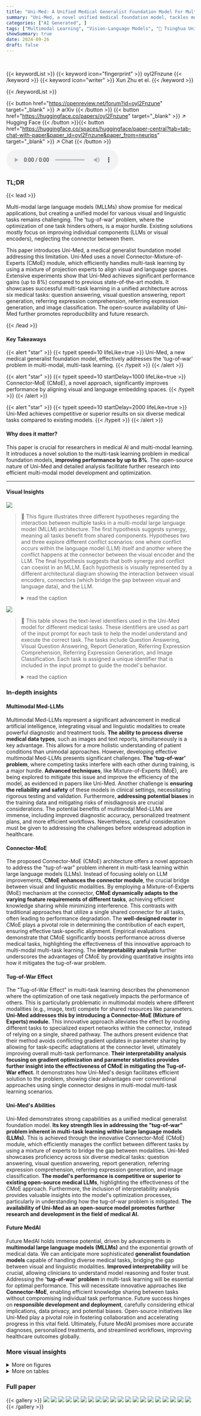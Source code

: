 ```yaml
---
title: "Uni-Med: A Unified Medical Generalist Foundation Model For Multi-Task Learning Via Connector-MoE"
summary: "Uni-Med, a novel unified medical foundation model, tackles multi-task learning challenges by using Connector-MoE to efficiently bridge modalities, achieving competitive performance across six medical ..."
categories: ["AI Generated", ]
tags: ["Multimodal Learning", "Vision-Language Models", "🏢 Tsinghua University",]
showSummary: true
date: 2024-09-26
draft: false
---
```


<br>

{{< keywordList >}}
{{< keyword icon="fingerprint" >}} oyl2Fnzune {{< /keyword >}}
{{< keyword icon="writer" >}} Xun Zhu et el. {{< /keyword >}}
 
{{< /keywordList >}}

{{< button href="https://openreview.net/forum?id=oyl2Fnzune" target="_blank" >}}
↗ arXiv
{{< /button >}}
{{< button href="https://huggingface.co/papers/oyl2Fnzune" target="_blank" >}}
↗ Hugging Face
{{< /button >}}{{< button href="https://huggingface.co/spaces/huggingface/paper-central?tab=tab-chat-with-paper&paper_id=oyl2Fnzune&paper_from=neurips" target="_blank" >}}
↗ Chat
{{< /button >}}




<audio controls>
    <source src="https://ai-paper-reviewer.com/oyl2Fnzune/podcast.wav" type="audio/wav">
    Your browser does not support the audio element.
</audio>


### TL;DR


{{< lead >}}

Multi-modal large language models (MLLMs) show promise for medical applications, but creating a unified model for various visual and linguistic tasks remains challenging.  The 'tug-of-war' problem, where the optimization of one task hinders others, is a major hurdle. Existing solutions mostly focus on improving individual components (LLMs or visual encoders), neglecting the connector between them. 

This paper introduces Uni-Med, a medical generalist foundation model addressing this limitation.  Uni-Med uses a novel Connector-Mixture-of-Experts (CMoE) module, which efficiently handles multi-task learning by using a mixture of projection experts to align visual and language spaces. Extensive experiments show that Uni-Med achieves significant performance gains (up to 8%) compared to previous state-of-the-art models.  It showcases successful multi-task learning in a unified architecture across six medical tasks: question answering, visual question answering, report generation, referring expression comprehension, referring expression generation, and image classification.  The open-source availability of Uni-Med further promotes reproducibility and future research.

{{< /lead >}}


#### Key Takeaways

{{< alert "star" >}}
{{< typeit speed=10 lifeLike=true >}} Uni-Med, a new medical generalist foundation model, effectively addresses the 'tug-of-war' problem in multi-modal, multi-task learning. {{< /typeit >}}
{{< /alert >}}

{{< alert "star" >}}
{{< typeit speed=10 startDelay=1000 lifeLike=true >}} Connector-MoE (CMoE), a novel approach, significantly improves performance by aligning visual and language embedding spaces. {{< /typeit >}}
{{< /alert >}}

{{< alert "star" >}}
{{< typeit speed=10 startDelay=2000 lifeLike=true >}} Uni-Med achieves competitive or superior results on six diverse medical tasks compared to existing models. {{< /typeit >}}
{{< /alert >}}

#### Why does it matter?
This paper is crucial for researchers in medical AI and multi-modal learning.  It introduces a novel solution to the multi-task learning problem in medical foundation models, **improving performance by up to 8%**.  The open-source nature of Uni-Med and detailed analysis facilitate further research into efficient multi-modal model development and optimization.

------
#### Visual Insights



![](https://ai-paper-reviewer.com/oyl2Fnzune/figures_1_1.jpg)

> 🔼 This figure illustrates three different hypotheses regarding the interaction between multiple tasks in a multi-modal large language model (MLLM) architecture.  The first hypothesis suggests synergy, meaning all tasks benefit from shared components.  Hypotheses two and three explore different conflict scenarios: one where conflict occurs within the language model (LLM) itself and another where the conflict happens at the connector between the visual encoder and the LLM. The final hypothesis suggests that both synergy and conflict can coexist in an MLLM.  Each hypothesis is visually represented by a different architectural diagram showing the interaction between visual encoders, connectors (which bridge the gap between visual and language data), and the LLM.
> <details>
> <summary>read the caption</summary>
> Figure 1: Three hypotheses and corresponding architectural implementations for multi-task learning in MLLMs. (a) Synergy hypothesis. (b)-(c) Conflict hypothesis in LLM and connector, respectively. (d)-(e) Conflict-synergy coexist hypothesis in LLM and connector, respectively.
> </details>





![](https://ai-paper-reviewer.com/oyl2Fnzune/tables_5_1.jpg)

> 🔼 This table shows the text-level identifiers used in the Uni-Med model for different medical tasks.  These identifiers are used as part of the input prompt for each task to help the model understand and execute the correct task. The tasks include Question Answering, Visual Question Answering, Report Generation, Referring Expression Comprehension, Referring Expression Generation, and Image Classification. Each task is assigned a unique identifier that is included in the input prompt to guide the model's behavior.
> <details>
> <summary>read the caption</summary>
> Table 1: Text-level special task identifiers for different tasks.
> </details>





### In-depth insights


#### Multimodal Med-LLMs
Multimodal Med-LLMs represent a significant advancement in medical artificial intelligence, integrating visual and linguistic modalities to create powerful diagnostic and treatment tools.  **The ability to process diverse medical data types**, such as images and text reports, simultaneously is a key advantage.  This allows for a more holistic understanding of patient conditions than unimodal approaches.  However, developing effective multimodal Med-LLMs presents significant challenges.  **The 'tug-of-war' problem**, where competing tasks interfere with each other during training, is a major hurdle.  **Advanced techniques**, like Mixture-of-Experts (MoE), are being explored to mitigate this issue and improve the efficiency of the model, as evidenced in papers like Uni-Med. Another challenge is **ensuring the reliability and safety** of these models in clinical settings, necessitating rigorous testing and validation.  Furthermore, **addressing potential biases** in the training data and mitigating risks of misdiagnosis are crucial considerations.  The potential benefits of multimodal Med-LLMs are immense, including improved diagnostic accuracy, personalized treatment plans, and more efficient workflows.  Nevertheless, careful consideration must be given to addressing the challenges before widespread adoption in healthcare.

#### Connector-MoE
The proposed Connector-MoE (CMoE) architecture offers a novel approach to address the "tug-of-war" problem inherent in multi-task learning within large language models (LLMs).  Instead of focusing solely on LLM improvements, **CMoE enhances the connector module**, the crucial bridge between visual and linguistic modalities. By employing a Mixture-of-Experts (MoE) mechanism at the connector, **CMoE dynamically adapts to the varying feature requirements of different tasks**, achieving efficient knowledge sharing while minimizing interference. This contrasts with traditional approaches that utilize a single shared connector for all tasks, often leading to performance degradation. The **well-designed router** in CMoE plays a pivotal role in determining the contribution of each expert, ensuring effective task-specific alignment.  Empirical evaluations demonstrate that CMoE significantly boosts performance across diverse medical tasks, highlighting the effectiveness of this innovative approach to multi-modal multi-task learning. The **interpretability analysis** further underscores the advantages of CMoE by providing quantitative insights into how it mitigates the tug-of-war problem.

#### Tug-of-War Effect
The "Tug-of-War Effect" in multi-task learning describes the phenomenon where the optimization of one task negatively impacts the performance of others.  This is particularly problematic in multimodal models where different modalities (e.g., image, text) compete for shared resources like parameters. **Uni-Med addresses this by introducing a Connector-MoE (Mixture of Experts) module.**  This innovative approach alleviates the effect by routing different tasks to specialized expert networks within the connector, instead of relying on a single, shared pathway. The authors present evidence that their method avoids conflicting gradient updates in parameter sharing by allowing for task-specific adaptations at the connector level, ultimately improving overall multi-task performance. **Their interpretability analysis focusing on gradient optimization and parameter statistics provides further insight into the effectiveness of CMoE in mitigating the Tug-of-War effect.**  It demonstrates how Uni-Med's design facilitates efficient solution to the problem, showing clear advantages over conventional approaches using single connector designs in multi-modal multi-task learning scenarios.

#### Uni-Med's Abilities
Uni-Med demonstrates strong capabilities as a unified medical generalist foundation model.  **Its key strength lies in addressing the "tug-of-war" problem inherent in multi-task learning within large language models (LLMs).**  This is achieved through the innovative Connector-MoE (CMoE) module, which efficiently manages the conflict between different tasks by using a mixture of experts to bridge the gap between modalities.  Uni-Med showcases proficiency across six diverse medical tasks: question answering, visual question answering, report generation, referring expression comprehension, referring expression generation, and image classification.  **The model's performance is competitive or superior to existing open-source medical LLMs**,  highlighting the effectiveness of the CMoE approach.  Furthermore, the inclusion of interpretability analysis provides valuable insights into the model's optimization processes, particularly in understanding how the tug-of-war problem is mitigated. **The availability of Uni-Med as an open-source model promotes further research and development in the field of medical AI.**

#### Future MedAI
Future MedAI holds immense potential, driven by advancements in **multimodal large language models (MLLMs)** and the exponential growth of medical data.  We can anticipate more sophisticated **generalist foundation models** capable of handling diverse medical tasks, bridging the gap between visual and linguistic modalities.  **Improved interpretability** will be crucial, allowing clinicians to understand model reasoning and foster trust. Addressing the **'tug-of-war' problem** in multi-task learning will be essential for optimal performance. This will necessitate innovative approaches like **Connector-MoE**, enabling efficient knowledge sharing between tasks without compromising individual task performance.  Future success hinges on **responsible development and deployment**, carefully considering ethical implications, data privacy, and potential biases. Open-source initiatives like Uni-Med play a pivotal role in fostering collaboration and accelerating progress in this vital field.  Ultimately, Future MedAI promises more accurate diagnoses, personalized treatments, and streamlined workflows, improving healthcare outcomes globally.


### More visual insights

<details>
<summary>More on figures
</summary>


![](https://ai-paper-reviewer.com/oyl2Fnzune/figures_3_1.jpg)

> 🔼 This figure visualizes the multi-task interference at the connector level within the synergy hypothesis model of Multi-modal Large Language Models (MLLMs).  It uses two perspectives to quantify the interference: (a) Perspective of gradient direction (GD), showing the alignment or conflict in update directions for different tasks; (b) Perspective of gradient magnitude (GM), illustrating the similarity or dissimilarity of gradient magnitudes across different tasks.  The heatmaps show the correlation between tasks, highlighting where significant interference or synergy occurs.
> <details>
> <summary>read the caption</summary>
> Figure 2: Dataset-level multi-task interference of the synergy hypothesis model at the connector in MLLMs. (a) Perspective of gradient direction GD. (b) Perspective of gradient magnitude GM.
> </details>



![](https://ai-paper-reviewer.com/oyl2Fnzune/figures_4_1.jpg)

> 🔼 The figure shows the overall architecture of the Uni-Med model, which is composed of three main modules: a universal vision feature extraction module, a connector-MoE (CMoE) module, and a large language model (LLM). The vision feature extraction module takes multi-modal medical images as input and extracts visual features. The CMoE module aligns the visual space with the language embedding space of the LLM, mitigating the tug-of-war problem in multi-task learning.  The LLM then generates responses based on the aligned visual features and textual instructions.  Uni-Med is designed to perform six different medical tasks, as indicated in the figure.
> <details>
> <summary>read the caption</summary>
> Figure 3: Overall architecture of Uni-Med, which consists of a universal vision feature extraction module, a connector-MoE module and an LLM. Uni-Med can perform six different medical tasks including question answering, visual question answering, report generation, referring expression comprehension, referring expression generation and image classification.
> </details>



![](https://ai-paper-reviewer.com/oyl2Fnzune/figures_8_1.jpg)

> 🔼 This figure visualizes the multi-task interference at the connector level within the synergy hypothesis model of Multi-modal Large Language Models (MLLMs).  It uses two perspectives to quantify the interference: (a) Perspective of gradient direction (GD), showing the divergence in update directions across tasks; and (b) Perspective of gradient magnitude (GM), illustrating the similarity in gradient magnitudes across tasks.  The tug-of-war phenomenon, where tasks negatively impact each other's optimization, is highlighted by the interference visualized in the heatmaps, offering insights into the multi-task learning dynamics within the model's architecture.
> <details>
> <summary>read the caption</summary>
> Figure 2: Dataset-level multi-task interference of the synergy hypothesis model at the connector in MLLMs. (a) Perspective of gradient direction GD. (b) Perspective of gradient magnitude GM.
> </details>



![](https://ai-paper-reviewer.com/oyl2Fnzune/figures_8_2.jpg)

> 🔼 This figure visualizes the distribution of visual features in a 3D space for different tasks before and after passing through the connector (MLP and CMoE). It shows how the CMoE module improves the separation of visual features for different tasks, enhancing the model's ability to distinguish between tasks during multi-task learning.
> <details>
> <summary>read the caption</summary>
> Figure 5: Visual features distribution maps-3D. (a) fag distribution, (b) falign distribution obtained through MLP, (c) falign distribution obtained through CMoE.
> </details>



![](https://ai-paper-reviewer.com/oyl2Fnzune/figures_17_1.jpg)

> 🔼 The figure shows the overall architecture of the Uni-Med model, which is composed of three main modules: a universal vision feature extraction module, a connector-MoE (CMoE) module, and a large language model (LLM). The vision feature extraction module processes the input medical images, and the CMoE module acts as an efficient connector between the visual and language modalities, enabling efficient multi-task learning. The LLM module generates the final responses based on the processed visual and text information. The Uni-Med model can perform a wide range of medical tasks, including question answering, visual question answering, report generation, referring expression comprehension, referring expression generation, and image classification. 
> <details>
> <summary>read the caption</summary>
> Figure 3: Overall architecture of Uni-Med, which consists of a universal vision feature extraction module, a connector-MoE module and an LLM. Uni-Med can perform six different medical tasks including question answering, visual question answering, report generation, referring expression comprehension, referring expression generation and image classification.
> </details>



![](https://ai-paper-reviewer.com/oyl2Fnzune/figures_21_1.jpg)

> 🔼 The figure shows the architecture of Uni-Med, a unified medical generalist foundation model.  It consists of three main modules: a universal vision feature extraction module, a connector-MoE (mixture-of-experts) module, and a large language model (LLM). The CMoE module is designed to efficiently handle multiple tasks and modalities, improving performance over a standard architecture.  The model takes in both vision data (medical images) and text data (instructions) and outputs a response, performing six different medical tasks.
> <details>
> <summary>read the caption</summary>
> Figure 3: Overall architecture of Uni-Med, which consists of a universal vision feature extraction module, a connector-MoE module and an LLM. Uni-Med can perform six different medical tasks including question answering, visual question answering, report generation, referring expression comprehension, referring expression generation and image classification.
> </details>



![](https://ai-paper-reviewer.com/oyl2Fnzune/figures_22_1.jpg)

> 🔼 The figure shows the overall architecture of Uni-Med, a unified medical generalist foundation model.  It's composed of three main modules: a universal vision feature extraction module (processing medical images from various modalities), a connector-MoE module (acting as a bridge between the vision and language modules, and mitigating the 'tug-of-war' problem in multi-task learning), and a large language model (LLM, for generating responses to various medical tasks).  The architecture is designed to handle six different medical tasks.
> <details>
> <summary>read the caption</summary>
> Figure 3: Overall architecture of Uni-Med, which consists of a universal vision feature extraction module, a connector-MoE module and an LLM. Uni-Med can perform six different medical tasks including question answering, visual question answering, report generation, referring expression comprehension, referring expression generation and image classification.
> </details>



![](https://ai-paper-reviewer.com/oyl2Fnzune/figures_23_1.jpg)

> 🔼 This figure shows the overall architecture of the Uni-Med model, which is composed of three main modules: a universal vision feature extraction module, a connector-MoE (CMoE) module, and a large language model (LLM).  The visual feature extraction module processes medical images from various modalities (X-ray, CT, MRI, fundus, PET, ultrasound, endoscopy, microscopy, dermoscopy, and histopathology). The CMoE module acts as a connector between the visual and textual modalities, efficiently handling the multi-task learning aspect. Finally, the LLM generates the model's response.  The model is designed to perform six medical tasks.
> <details>
> <summary>read the caption</summary>
> Figure 3: Overall architecture of Uni-Med, which consists of a universal vision feature extraction module, a connector-MoE module and an LLM. Uni-Med can perform six different medical tasks including question answering, visual question answering, report generation, referring expression comprehension, referring expression generation and image classification.
> </details>



</details>




<details>
<summary>More on tables
</summary>


![](https://ai-paper-reviewer.com/oyl2Fnzune/tables_6_1.jpg)
> 🔼 This table presents the results of ablation studies conducted on the Uni-Med model.  It shows how different design choices for the connector module (e.g., type of router, resampling method, number of projection experts) and LLM fine-tuning (e.g., LoRA rank) impact the performance across five different medical tasks (VQA, REC, REG, RG, and CLS) and two datasets for each task.  The performance metrics reported depend on the task and include BLEU scores, IoU, and accuracy. The Δ column shows the percentage change in performance compared to a baseline model.
> <details>
> <summary>read the caption</summary>
> Table 2: Experiments of ablation study. Metrics are reported on 'Slake-VQA/Path-VQA', 'Slake-REC/SA-Med2D-REC', 'Slake-REG/SA-Med2D-REG', 'MIMIC-CXR/MPx-Single', 'DermaMNIST/OrganSMNIST' for the task of VQA, REC, REG, RG, and CLS, respectively.
> </details>

![](https://ai-paper-reviewer.com/oyl2Fnzune/tables_6_2.jpg)
> 🔼 This table presents the results of ablation experiments conducted to evaluate the impact of different design choices on the Uni-Med model's performance.  It shows the performance across five tasks (VQA, REC, REG, RG, CLS) and various model configurations focusing on connector design, resampler design, the number of projection experts, and the effects of LoRA rank and LoRA-MoE. Each row represents a specific model configuration, and each column shows the performance metric and percentage change (△) compared to the baseline.
> <details>
> <summary>read the caption</summary>
> Table 2: Experiments of ablation study. Metrics are reported on 'Slake-VQA/Path-VQA', 'Slake-REC/SA-Med2D-REC', 'Slake-REG/SA-Med2D-REG', 'MIMIC-CXR/MPx-Single', 'DermaMNIST/OrganSMNIST' for the task of VQA, REC, REG, RG, and CLS, respectively.
> </details>

![](https://ai-paper-reviewer.com/oyl2Fnzune/tables_8_1.jpg)
> 🔼 This table compares the performance of Uni-Med against other state-of-the-art open-source medical multi-modal large language models (MLLMs) across six different medical tasks.  The metrics used for comparison vary depending on the specific task and include BLEU scores, F1 scores, ROUGE scores, METEOR, RadGraph F1, RadCliQ, and accuracy.  The table highlights Uni-Med's competitive or superior performance on various tasks and datasets.
> <details>
> <summary>read the caption</summary>
> Table 3: Model capability comparison with open source medical MLLMs. The mean and standard deviation of performance of Uni-Med are obtained after several 300k iterations. Results with bold, underlines and gray background are the overall best, second, and zero-shot performance, respectively.
> </details>

![](https://ai-paper-reviewer.com/oyl2Fnzune/tables_17_1.jpg)
> 🔼 This table compares the performance of Uni-Med with four other open-source medical multi-modal large language models (MLLMs) across six medical tasks.  The metrics used vary depending on the task (e.g., BLEU for report generation, F1 for VQA, Accuracy for image classification). Uni-Med's performance is presented as mean ± standard deviation, highlighting its superior or competitive performance across most tasks. Bold, underlined, and gray values indicate the best overall, second-best, and zero-shot performance, respectively.
> <details>
> <summary>read the caption</summary>
> Table 3: Model capability comparison with open source medical MLLMs. The mean and standard deviation of performance of Uni-Med are obtained after several 300k iterations. Results with bold, underlines and gray background are the overall best, second, and zero-shot performance, respectively.
> </details>

![](https://ai-paper-reviewer.com/oyl2Fnzune/tables_22_1.jpg)
> 🔼 This table presents the ablation study results, comparing the performance of different connector designs (MLP vs. CMoE with various router strategies) and different configurations (resampler, number of projection experts).  The performance metrics (BLEU-1, IoU, Accuracy) are reported for five tasks (VQA, REC, REG, RG, CLS) across multiple datasets, showing the impact of each design choice on overall multi-task performance and highlighting the effectiveness of the proposed CMoE module.
> <details>
> <summary>read the caption</summary>
> Table 2: Experiments of ablation study. Metrics are reported on 'Slake-VQA/Path-VQA', 'Slake-REC/SA-Med2D-REC', 'Slake-REG/SA-Med2D-REG', 'MIMIC-CXR/MPx-Single', 'DermaMNIST/OrganSMNIST' for the task of VQA, REC, REG, RG, and CLS, respectively.
> </details>

![](https://ai-paper-reviewer.com/oyl2Fnzune/tables_23_1.jpg)
> 🔼 This table presents the performance of the Uni-Med model on Referring Expression Comprehension (REC) and Referring Expression Generation (REG) tasks.  The metrics reported are IoU, R@0.5 (recall at IoU threshold of 0.5), BLEU-1, F1 score, and Accuracy.  Results are shown separately for the Slake and SA-Med2D datasets for both REC and REG tasks.  The mean and standard deviation are reported.
> <details>
> <summary>read the caption</summary>
> Table 6: Performance of Uni-Med on REC and REG tasks.
> </details>

![](https://ai-paper-reviewer.com/oyl2Fnzune/tables_24_1.jpg)
> 🔼 This table compares the performance of Uni-Med against four other open-source medical multi-modal large language models (MLLMs) across six different medical tasks.  For each task, several metrics are provided to assess model performance.  The best, second-best, and zero-shot results are highlighted for easier comparison.
> <details>
> <summary>read the caption</summary>
> Table 3: Model capability comparison with open source medical MLLMs. The mean and standard deviation of performance of Uni-Med are obtained after several 300k iterations. Results with bold, underlines and gray background are the overall best, second, and zero-shot performance, respectively.
> </details>

</details>




### Full paper

{{< gallery >}}
<img src="https://ai-paper-reviewer.com/oyl2Fnzune/1.png" class="grid-w50 md:grid-w33 xl:grid-w25" />
<img src="https://ai-paper-reviewer.com/oyl2Fnzune/2.png" class="grid-w50 md:grid-w33 xl:grid-w25" />
<img src="https://ai-paper-reviewer.com/oyl2Fnzune/3.png" class="grid-w50 md:grid-w33 xl:grid-w25" />
<img src="https://ai-paper-reviewer.com/oyl2Fnzune/4.png" class="grid-w50 md:grid-w33 xl:grid-w25" />
<img src="https://ai-paper-reviewer.com/oyl2Fnzune/5.png" class="grid-w50 md:grid-w33 xl:grid-w25" />
<img src="https://ai-paper-reviewer.com/oyl2Fnzune/6.png" class="grid-w50 md:grid-w33 xl:grid-w25" />
<img src="https://ai-paper-reviewer.com/oyl2Fnzune/7.png" class="grid-w50 md:grid-w33 xl:grid-w25" />
<img src="https://ai-paper-reviewer.com/oyl2Fnzune/8.png" class="grid-w50 md:grid-w33 xl:grid-w25" />
<img src="https://ai-paper-reviewer.com/oyl2Fnzune/9.png" class="grid-w50 md:grid-w33 xl:grid-w25" />
<img src="https://ai-paper-reviewer.com/oyl2Fnzune/10.png" class="grid-w50 md:grid-w33 xl:grid-w25" />
<img src="https://ai-paper-reviewer.com/oyl2Fnzune/11.png" class="grid-w50 md:grid-w33 xl:grid-w25" />
<img src="https://ai-paper-reviewer.com/oyl2Fnzune/12.png" class="grid-w50 md:grid-w33 xl:grid-w25" />
<img src="https://ai-paper-reviewer.com/oyl2Fnzune/13.png" class="grid-w50 md:grid-w33 xl:grid-w25" />
<img src="https://ai-paper-reviewer.com/oyl2Fnzune/14.png" class="grid-w50 md:grid-w33 xl:grid-w25" />
<img src="https://ai-paper-reviewer.com/oyl2Fnzune/15.png" class="grid-w50 md:grid-w33 xl:grid-w25" />
<img src="https://ai-paper-reviewer.com/oyl2Fnzune/16.png" class="grid-w50 md:grid-w33 xl:grid-w25" />
<img src="https://ai-paper-reviewer.com/oyl2Fnzune/17.png" class="grid-w50 md:grid-w33 xl:grid-w25" />
<img src="https://ai-paper-reviewer.com/oyl2Fnzune/18.png" class="grid-w50 md:grid-w33 xl:grid-w25" />
<img src="https://ai-paper-reviewer.com/oyl2Fnzune/19.png" class="grid-w50 md:grid-w33 xl:grid-w25" />
<img src="https://ai-paper-reviewer.com/oyl2Fnzune/20.png" class="grid-w50 md:grid-w33 xl:grid-w25" />
{{< /gallery >}}